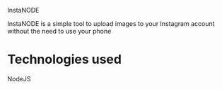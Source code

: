 InstaNODE

InstaNODE is a simple tool to upload images to your Instagram account without the need to use your phone

Technologies used
===============

NodeJS
